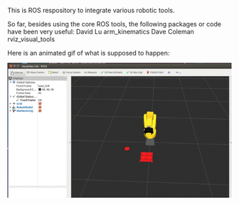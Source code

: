 
This is ROS respository to integrate various robotic tools.

So far,  besides using the core ROS tools, the following packages or code have been very useful:
David Lu arm_kinematics
Dave Coleman rviz_visual_tools

Here is an animated gif of what is supposed to happen:


![Figure2](./images/fanuc-2.gif?raw=true)